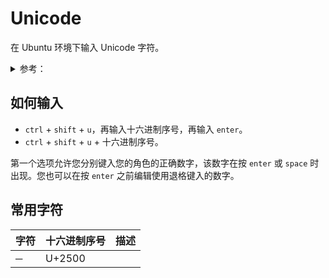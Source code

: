 # Unicode
在 Ubuntu 环境下输入 Unicode 字符。  

<details>
<summary>参考：</summary>

- [如何输入一个 Unicode 字符 | ubuntuqa](https://ubuntuqa.com/article/602.html)  
- [Box Drawing](https://unicode-table.com/en/blocks/box-drawing/)  
</details>

## 如何输入
- `ctrl` + `shift` + `u`，再输入十六进制序号，再输入 `enter`。  
- `ctrl` + `shift` + `u` + 十六进制序号。  

第一个选项允许您分别键入您的角色的正确数字，该数字在按 `enter` 或 `space` 时出现。您也可以在按 `enter` 之前编辑使用退格键入的数字。  

## 常用字符

| 字符 | 十六进制序号 | 描述 |
| --- | --- | --- |
| ─ | U+2500 | |

